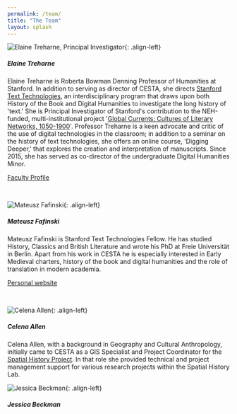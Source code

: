 ```yaml
---
permalink: /team/
title: "The Team"
layout: splash
---
```


![Elaine Treharne, Principal Investigator](/assets/images/Elaine_Treharne.jpeg){: .align-left}

##### Elaine Treharne

Elaine Treharne is Roberta Bowman Denning Professor of Humanities at Stanford. In addition to serving as director of CESTA, she directs [Stanford Text Technologies](https://texttechnologies.stanford.edu/), an interdisciplinary program that draws upon both History of the Book and Digital Humanities to investigate the long history of 'text.' She is Principal Investigator of Stanford's contribution to the NEH-funded, multi-institutional project '[Global Currents: Cultures of Literary Networks, 1050-1900](https://globalcurrents.stanford.edu/)'. Professor Treharne is a keen advocate and critic of the use of digital technologies in the classroom; in addition to a seminar on the history of text technologies, she offers an online course, 'Digging Deeper,' that explores the creation and interpretation of manuscripts. Since 2015, she has served as co-director of the undergraduate Digital Humanities Minor.

[Faculty Profile](https://english.stanford.edu/people/elaine-treharne)

<br>

![Mateusz Fafinski](/assets/images/Mateusz_Fafinski.jpeg){: .align-left}

##### Mateusz Fafinski

Mateusz Fafinski is Stanford Text Technologies Fellow. He has studied History, Classics and British Literature and wrote his PhD at Freie Universität in Berlin. Apart from his work in CESTA he is especially interested in Early Medieval charters, history of the book and digital humanities and the role of translation in modern academia.

[Personal website](https://mfafinski.github.io/)

<br>

![Celena Allen](/assets/images/Celena_Allen.jpeg){: .align-left}

##### Celena Allen

Celena Allen, with a background in Geography and Cultural Anthropology, initially came to CESTA as a GIS Specialist and Project Coordinator for the [Spatial History Project](https://web.stanford.edu/group/spatialhistory/cgi-bin/site/index.php). In that role she provided technical and project management support for various research projects within the Spatial History Lab.

![Jessica Beckman](/assets/images/Jessica_Beckman.jpeg){: .align-left}

##### Jessica Beckman
